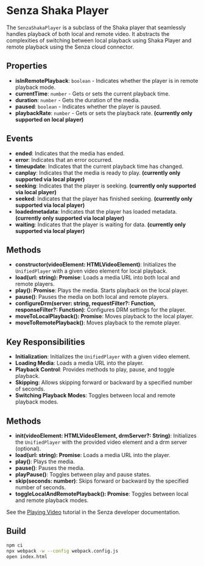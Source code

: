 # Senza Shaka Player

The `SenzaShakaPlayer` is a subclass of the Shaka player that seamlessly handles playback of both local and remote video. It abstracts the complexities of switching between local playback using Shaka Player and remote playback using the Senza cloud connector.

## Properties

- **isInRemotePlayback**: `boolean` - Indicates whether the player is in remote playback mode.
- **currentTime**: `number` - Gets or sets the current playback time.
- **duration**: `number` - Gets the duration of the media.
- **paused**: `boolean` - Indicates whether the player is paused.
- **playbackRate**: `number` - Gets or sets the playback rate. **(currently only supported on local player)**

## Events

- **ended**: Indicates that the media has ended.
- **error**: Indicates that an error occurred.
- **timeupdate**: Indicates that the current playback time has changed.
- **canplay**: Indicates that the media is ready to play. **(currently only supported via local player)**
- **seeking**: Indicates that the player is seeking. **(currently only supported via local player)**
- **seeked**: Indicates that the player has finished seeking. **(currently only supported via local player)**
- **loadedmetadata**: Indicates that the player has loaded metadata. **(currently only supported via local player)**
- **waiting**: Indicates that the player is waiting for data. **(currently only supported via local player)**

## Methods

- **constructor(videoElement: HTMLVideoElement)**: Initializes the `UnifiedPlayer` with a given video element for local playback.
- **load(url: string): Promise<void>**: Loads a media URL into both local and remote players.
- **play(): Promise<void>**: Plays the media. Starts playback on the local player.
- **pause()**: Pauses the media on both local and remote players.
- **configureDrm(server: string, requestFilter?: Function, responseFilter?: Function)**: Configures DRM settings for the player.
- **moveToLocalPlayback(): Promise<void>**: Moves playback to the local player.
- **moveToRemotePlayback()**: Moves playback to the remote player.

## Key Responsibilities

- **Initialization**: Initializes the `UnifiedPlayer` with a given video element.
- **Loading Media**: Loads a media URL into the player.
- **Playback Control**: Provides methods to play, pause, and toggle playback.
- **Skipping**: Allows skipping forward or backward by a specified number of seconds.
- **Switching Playback Modes**: Toggles between local and remote playback modes.

## Methods

- **init(videoElement: HTMLVideoElement, drmServer?: String)**: Initializes the `UnifiedPlayer` with the provided video element and a drm server (optional).
- **load(url: string): Promise<void>**: Loads a media URL into the player.
- **play()**: Plays the media.
- **pause()**: Pauses the media.
- **playPause()**: Toggles between play and pause states.
- **skip(seconds: number)**: Skips forward or backward by the specified number of seconds.
- **toggleLocalAndRemotePlayback(): Promise<void>**: Toggles between local and remote playback modes.



See the [Playing Video](https://developer.synamedia.com/senza/docs/playing-video) tutorial in the Senza developer documentation.

## Build

```bash
npm ci
npx webpack -w --config webpack.config.js
open index.html
```
